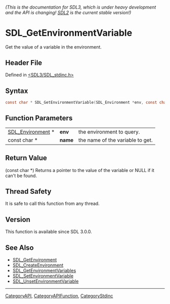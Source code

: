 ###### (This is the documentation for SDL3, which is under heavy development and the API is changing! [SDL2](https://wiki.libsdl.org/SDL2/) is the current stable version!)
# SDL_GetEnvironmentVariable

Get the value of a variable in the environment.

## Header File

Defined in [<SDL3/SDL_stdinc.h>](https://github.com/libsdl-org/SDL/blob/main/include/SDL3/SDL_stdinc.h)

## Syntax

```c
const char * SDL_GetEnvironmentVariable(SDL_Environment *env, const char *name);
```

## Function Parameters

|                                      |          |                                  |
| ------------------------------------ | -------- | -------------------------------- |
| [SDL_Environment](SDL_Environment) * | **env**  | the environment to query.        |
| const char *                         | **name** | the name of the variable to get. |

## Return Value

(const char *) Returns a pointer to the value of the variable or NULL if it
can't be found.

## Thread Safety

It is safe to call this function from any thread.

## Version

This function is available since SDL 3.0.0.

## See Also

- [SDL_GetEnvironment](SDL_GetEnvironment)
- [SDL_CreateEnvironment](SDL_CreateEnvironment)
- [SDL_GetEnvironmentVariables](SDL_GetEnvironmentVariables)
- [SDL_SetEnvironmentVariable](SDL_SetEnvironmentVariable)
- [SDL_UnsetEnvironmentVariable](SDL_UnsetEnvironmentVariable)

----
[CategoryAPI](CategoryAPI), [CategoryAPIFunction](CategoryAPIFunction), [CategoryStdinc](CategoryStdinc)


